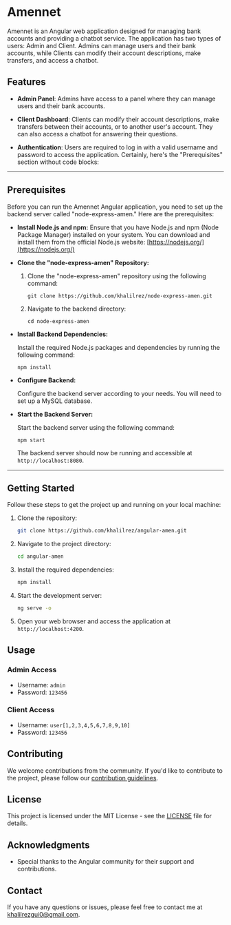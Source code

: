 # Amennet

Amennet is an Angular web application designed for managing bank accounts and providing a chatbot service. The application has two types of users: Admin and Client. Admins can manage users and their bank accounts, while Clients can modify their account descriptions, make transfers, and access a chatbot.

## Features

- **Admin Panel**: Admins have access to a panel where they can manage users and their bank accounts.

- **Client Dashboard**: Clients can modify their account descriptions, make transfers between their accounts, or to another user's account. They can also access a chatbot for answering their questions.

- **Authentication**: Users are required to log in with a valid username and password to access the application.
Certainly, here's the "Prerequisites" section without code blocks:

---

## Prerequisites

Before you can run the Amennet Angular application, you need to set up the backend server called "node-express-amen." Here are the prerequisites:

- **Install Node.js and npm:** Ensure that you have Node.js and npm (Node Package Manager) installed on your system. You can download and install them from the official Node.js website: [https://nodejs.org/](https://nodejs.org/)

- **Clone the "node-express-amen" Repository:**

  1. Clone the "node-express-amen" repository using the following command:
     ```
     git clone https://github.com/khalilrez/node-express-amen.git
     ```

  2. Navigate to the backend directory:
     ```
     cd node-express-amen
     ```

- **Install Backend Dependencies:**

  Install the required Node.js packages and dependencies by running the following command:
     ```
     npm install
     ```

- **Configure Backend:**

  Configure the backend server according to your needs. You will need to set up a MySQL database.

- **Start the Backend Server:**

  Start the backend server using the following command:
     ```
     npm start
     ```

  The backend server should now be running and accessible at `http://localhost:8080`.

---

## Getting Started

Follow these steps to get the project up and running on your local machine:

1. Clone the repository:

   ```bash
   git clone https://github.com/khalilrez/angular-amen.git
   ```

2. Navigate to the project directory:

   ```bash
   cd angular-amen
   ```

3. Install the required dependencies:

   ```bash
   npm install
   ```

4. Start the development server:

   ```bash
   ng serve -o
   ```

5. Open your web browser and access the application at `http://localhost:4200`.

## Usage

### Admin Access

- Username: `admin`
- Password: `123456`

### Client Access

- Username: `user[1,2,3,4,5,6,7,8,9,10]`
- Password: `123456`

## Contributing

We welcome contributions from the community. If you'd like to contribute to the project, please follow our [contribution guidelines](CONTRIBUTING.md).

## License

This project is licensed under the MIT License - see the [LICENSE](LICENSE) file for details.

## Acknowledgments

- Special thanks to the Angular community for their support and contributions.

## Contact

If you have any questions or issues, please feel free to contact me at khalilrezgui0@gmail.com.
